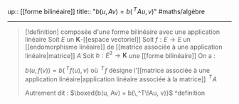 up:: [[forme bilinéaire]]
title:: "$b(u, Av) = b(\,^T\!Au, v)$"
#maths/algèbre 

---

> [!definition] composée d'une forme bilinéaire avec une application linéaire
> Soit $E$ un $\mathbf{K}$-[[espace vectoriel]]
> Soit $f : E \to E$ un [[endomorphisme linéaire]] de [[matrice associée à une application linéaire|matrice]] $A$
> Soit $b : E^{2} \to \mathbf{K}$ une [[forme bilinéaire]]
> On a :
> 
> $b(u, f(v)) = b(\,^T\!f(u), v)$ où $\,^T\!f$ désigne l'[[matrice associée à une application linéaire|application linéaire associée à la matrice]] $\,^T\!A$
> 
> Autrement dit :
> $\boxed{b(u, Av) = b(\,^T\!Au, v)}$
^definition


